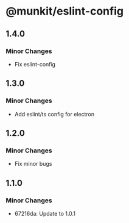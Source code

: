 # @munkit/eslint-config

## 1.4.0

### Minor Changes

- Fix eslint-config

## 1.3.0

### Minor Changes

- Add eslint/ts config for electron

## 1.2.0

### Minor Changes

- Fix minor bugs

## 1.1.0

### Minor Changes

- 67216da: Update to 1.0.1
